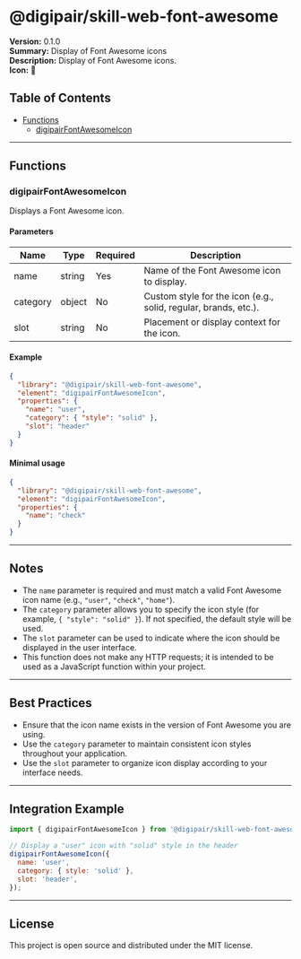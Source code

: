 # @digipair/skill-web-font-awesome

**Version:** 0.1.0  
**Summary:** Display of Font Awesome icons  
**Description:** Display of Font Awesome icons.  
**Icon:** 🎨

## Table of Contents

- [Functions](#functions)
  - [digipairFontAwesomeIcon](#digipairfontawesomeicon)

---

## Functions

### digipairFontAwesomeIcon

Displays a Font Awesome icon.

#### Parameters

| Name     | Type   | Required | Description                                                     |
| -------- | ------ | -------- | --------------------------------------------------------------- |
| name     | string | Yes      | Name of the Font Awesome icon to display.                       |
| category | object | No       | Custom style for the icon (e.g., solid, regular, brands, etc.). |
| slot     | string | No       | Placement or display context for the icon.                      |

#### Example

```json
{
  "library": "@digipair/skill-web-font-awesome",
  "element": "digipairFontAwesomeIcon",
  "properties": {
    "name": "user",
    "category": { "style": "solid" },
    "slot": "header"
  }
}
```

#### Minimal usage

```json
{
  "library": "@digipair/skill-web-font-awesome",
  "element": "digipairFontAwesomeIcon",
  "properties": {
    "name": "check"
  }
}
```

---

## Notes

- The `name` parameter is required and must match a valid Font Awesome icon name (e.g., `"user"`, `"check"`, `"home"`).
- The `category` parameter allows you to specify the icon style (for example, `{ "style": "solid" }`). If not specified, the default style will be used.
- The `slot` parameter can be used to indicate where the icon should be displayed in the user interface.
- This function does not make any HTTP requests; it is intended to be used as a JavaScript function within your project.

---

## Best Practices

- Ensure that the icon name exists in the version of Font Awesome you are using.
- Use the `category` parameter to maintain consistent icon styles throughout your application.
- Use the `slot` parameter to organize icon display according to your interface needs.

---

## Integration Example

```js
import { digipairFontAwesomeIcon } from '@digipair/skill-web-font-awesome';

// Display a "user" icon with "solid" style in the header
digipairFontAwesomeIcon({
  name: 'user',
  category: { style: 'solid' },
  slot: 'header',
});
```

---

## License

This project is open source and distributed under the MIT license.
